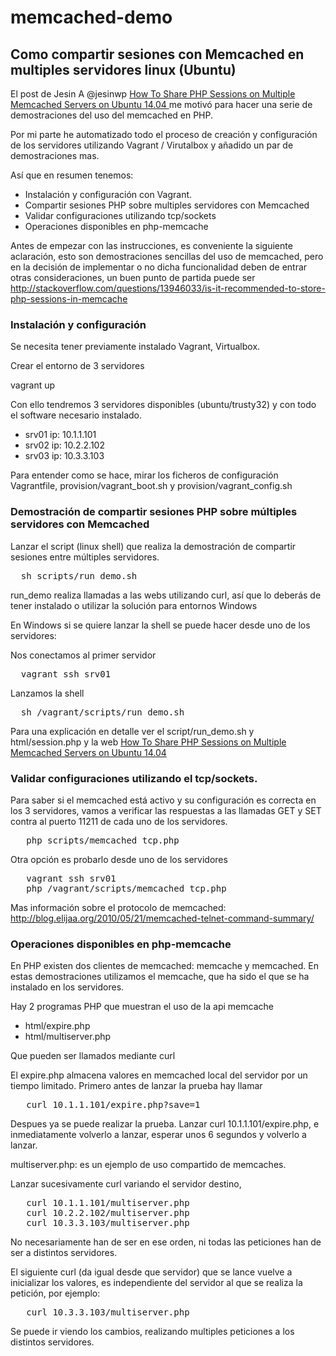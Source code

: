 # memcached-demo

## Como compartir sesiones con Memcached en multiples servidores linux (Ubuntu)

El post de  Jesin A @jesinwp  [How To Share PHP Sessions on Multiple Memcached Servers on Ubuntu 14.04 ](https://www.digitalocean.com/community/tutorials/how-to-share-php-sessions-on-multiple-memcached-servers-on-ubuntu-14-04) me motivó para hacer una serie de demostraciones del uso del memcached en PHP. 

Por mi parte he automatizado todo el proceso de creación y configuración de los servidores utilizando Vagrant / Virutalbox y añadido un par de demostraciones mas.


Así que en resumen tenemos:
* Instalación y configuración con Vagrant.
* Compartir sesiones PHP sobre multiples servidores con Memcached
* Validar configuraciones utilizando tcp/sockets
* Operaciones disponibles en php-memcache

Antes de empezar con las instrucciones, es conveniente la siguiente aclaración, esto son demostraciones sencillas del uso de memcached, pero en la decisión de implementar o no dicha funcionalidad deben de entrar otras consideraciones, un buen punto de partida puede ser http://stackoverflow.com/questions/13946033/is-it-recommended-to-store-php-sessions-in-memcache

### Instalación y configuración

Se necesita tener previamente instalado Vagrant,  Virtualbox.

Crear el entorno de 3 servidores 

  vagrant up

Con ello tendremos 3 servidores disponibles (ubuntu/trusty32) y con todo el software necesario instalado.

* srv01 ip: 10.1.1.101
* srv02 ip: 10.2.2.102
* srv03 ip: 10.3.3.103

Para entender como se hace, mirar los ficheros de configuración Vagrantfile, provision/vagrant_boot.sh y provision/vagrant_config.sh


### Demostración de compartir sesiones PHP sobre múltiples servidores con Memcached

Lanzar el script (linux shell) que realiza la demostración de compartir sesiones entre múltiples servidores.
<pre>
  sh scripts/run_demo.sh
</pre>
run_demo realiza llamadas a las webs utilizando curl, así que lo deberás de tener instalado o utilizar la solución para entornos Windows

En Windows si se quiere lanzar la shell se puede hacer desde uno de los servidores:

Nos conectamos al primer servidor
<pre>
  vagrant ssh srv01  
</pre>
Lanzamos la shell
<pre>
  sh /vagrant/scripts/run_demo.sh
</pre>

Para una explicación en detalle ver el script/run_demo.sh y html/session.php y la web  [How To Share PHP Sessions on Multiple Memcached Servers on Ubuntu 14.04 ](https://www.digitalocean.com/community/tutorials/how-to-share-php-sessions-on-multiple-memcached-servers-on-ubuntu-14-04)
  
### Validar configuraciones utilizando el tcp/sockets. 

Para saber si el memcached está activo y su configuración es correcta en los 3 servidores, vamos a  verificar las respuestas a las llamadas GET y SET contra al puerto 11211 de cada uno de los servidores.
<pre>
   php scripts/memcached_tcp.php
</pre>
Otra opción es probarlo desde uno de los servidores
<pre>
   vagrant ssh srv01
   php /vagrant/scripts/memcached_tcp.php
</pre>
Mas información sobre el protocolo de memcached: http://blog.elijaa.org/2010/05/21/memcached-telnet-command-summary/
   
### Operaciones disponibles en php-memcache

En PHP existen dos clientes de memcached: memcache y memcached. En estas demostraciones utilizamos el memcache, que ha sido el que se ha instalado en los servidores.

Hay 2 programas PHP que muestran el uso de la api memcache 
* html/expire.php
* html/multiserver.php

Que pueden ser llamados mediante curl

El expire.php almacena valores en memcached local del servidor por un tiempo limitado.
Primero antes de lanzar la prueba hay llamar
<pre>
   curl 10.1.1.101/expire.php?save=1
</pre>
Despues ya se puede realizar la prueba. Lanzar curl 10.1.1.101/expire.php, e inmediatamente volverlo a lanzar, esperar unos 6 segundos y volverlo a lanzar.

multiserver.php: es un ejemplo de uso compartido de memcaches.

Lanzar sucesivamente curl variando el servidor destino,
<pre>
   curl 10.1.1.101/multiserver.php
   curl 10.2.2.102/multiserver.php
   curl 10.3.3.103/multiserver.php
</pre>   
No necesariamente han de ser en ese orden, ni todas las peticiones han de ser a distintos servidores.

El siguiente curl (da igual desde que servidor) que se lance vuelve a inicializar los valores, es independiente del servidor al que se realiza la petición, por ejemplo:
<pre>
   curl 10.3.3.103/multiserver.php
</pre>
Se puede ir viendo los cambios, realizando multiples peticiones a los distintos servidores.
